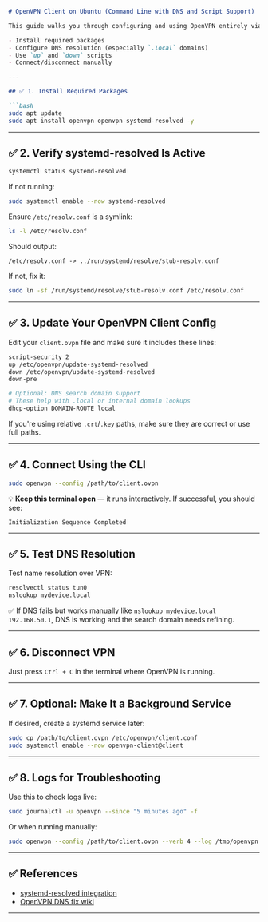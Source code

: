 
````markdown
# OpenVPN Client on Ubuntu (Command Line with DNS and Script Support)

This guide walks you through configuring and using OpenVPN entirely via the terminal on Ubuntu. It includes instructions to:

- Install required packages
- Configure DNS resolution (especially `.local` domains)
- Use `up` and `down` scripts
- Connect/disconnect manually

---

## ✅ 1. Install Required Packages

```bash
sudo apt update
sudo apt install openvpn openvpn-systemd-resolved -y
````

---

## ✅ 2. Verify systemd-resolved Is Active

```bash
systemctl status systemd-resolved
```

If not running:

```bash
sudo systemctl enable --now systemd-resolved
```

Ensure `/etc/resolv.conf` is a symlink:

```bash
ls -l /etc/resolv.conf
```

Should output:

```
/etc/resolv.conf -> ../run/systemd/resolve/stub-resolv.conf
```

If not, fix it:

```bash
sudo ln -sf /run/systemd/resolve/stub-resolv.conf /etc/resolv.conf
```

---

## ✅ 3. Update Your OpenVPN Client Config

Edit your `client.ovpn` file and make sure it includes these lines:

```bash
script-security 2
up /etc/openvpn/update-systemd-resolved
down /etc/openvpn/update-systemd-resolved
down-pre

# Optional: DNS search domain support
# These help with .local or internal domain lookups
dhcp-option DOMAIN-ROUTE local
```

If you're using relative `.crt`/`.key` paths, make sure they are correct or use full paths.

---

## ✅ 4. Connect Using the CLI

```bash
sudo openvpn --config /path/to/client.ovpn
```

💡 **Keep this terminal open** — it runs interactively. If successful, you should see:

```
Initialization Sequence Completed
```

---

## ✅ 5. Test DNS Resolution

Test name resolution over VPN:

```bash
resolvectl status tun0
nslookup mydevice.local
```

✅ If DNS fails but works manually like `nslookup mydevice.local 192.168.50.1`, DNS is working and the search domain needs refining.

---

## ✅ 6. Disconnect VPN

Just press `Ctrl + C` in the terminal where OpenVPN is running.

---

## ✅ 7. Optional: Make It a Background Service

If desired, create a systemd service later:

```bash
sudo cp /path/to/client.ovpn /etc/openvpn/client.conf
sudo systemctl enable --now openvpn-client@client
```

---

## ✅ 8. Logs for Troubleshooting

Use this to check logs live:

```bash
sudo journalctl -u openvpn --since "5 minutes ago" -f
```

Or when running manually:

```bash
sudo openvpn --config /path/to/client.ovpn --verb 4 --log /tmp/openvpn.log
```

---

## ✅ References

* [systemd-resolved integration](https://community.openvpn.net/openvpn/wiki/Openvpn24ManPage)
* [OpenVPN DNS fix wiki](https://wiki.archlinux.org/title/OpenVPN#DNS)

---

```
